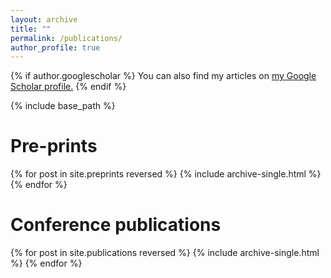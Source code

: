 ```yaml
---
layout: archive
title: ""
permalink: /publications/
author_profile: true
---
```


{% if author.googlescholar %}
  You can also find my articles on <u><a href="{{author.googlescholar}}">my Google Scholar profile</a>.</u>
{% endif %}

{% include base_path %}


Pre-prints
======
{% for post in site.preprints reversed %}
  {% include archive-single.html %}
{% endfor %}

Conference publications
======
{% for post in site.publications reversed %}
  {% include archive-single.html %}
{% endfor %}
